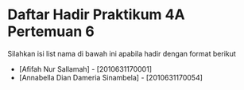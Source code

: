 # Daftar Hadir Praktikum 4A Pertemuan 6
Silahkan isi list nama di bawah ini apabila hadir dengan format berikut

- [Afifah Nur Sallamah] - [2010631170001]
- [Annabella Dian Dameria Sinambela] - [2010631170054]
